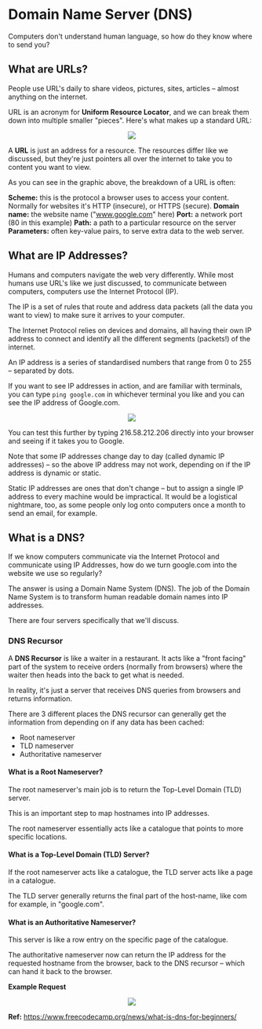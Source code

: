 # Domain Name Server (DNS)

Computers don't understand human language, so how do they know where to send you?

## What are URLs?

People use URL's daily to share videos, pictures, sites, articles – almost anything on the internet.

URL is an acronym for **Uniform Resource Locator**, and we can break them down into multiple smaller "pieces". Here's what makes up a standard URL:

<div style="text-align: center;">
  <img src="https://www.freecodecamp.org/news/content/images/2023/02/image-264.png">
</div>

A **URL** is just an address for a resource. The resources differ like we discussed, but they're just pointers all over the internet to take you to content you want to view.

As you can see in the graphic above, the breakdown of a URL is often:

**Scheme:** this is the protocol a browser uses to access your content. Normally for websites it's HTTP (insecure), or HTTPS (secure).
**Domain name:** the website name ("www.google.com" here)
**Port:** a network port (80 in this example)
**Path:** a path to a particular resource on the server
**Parameters:** often key-value pairs, to serve extra data to the web server.

## What are IP Addresses?

Humans and computers navigate the web very differently. While most humans use URL's like we just discussed, to communicate between computers, computers use the Internet Protocol (IP).

The IP is a set of rules that route and address data packets (all the data you want to view) to make sure it arrives to your computer.

The Internet Protocol relies on devices and domains, all having their own IP address to connect and identify all the different segments (packets!) of the internet.

An IP address is a series of standardised numbers that range from 0 to 255 – separated by dots.

If you want to see IP addresses in action, and are familiar with terminals, you can type `ping google.com` in whichever terminal you like and you can see the IP address of Google.com.

<div style="text-align: center;">
  <img src="https://www.freecodecamp.org/news/content/images/2023/03/image-56.png">
</div>

You can test this further by typing 216.58.212.206 directly into your browser and seeing if it takes you to Google.

Note that some IP addresses change day to day (called dynamic IP addresses) – so the above IP address may not work, depending on if the IP address is dynamic or static.

Static IP addresses are ones that don't change – but to assign a single IP address to every machine would be impractical. It would be a logistical nightmare, too, as some people only log onto computers once a month to send an email, for example.

## What is a DNS?

If we know computers communicate via the Internet Protocol and communicate using IP Addresses, how do we turn google.com into the website we use so regularly?

The answer is using a Domain Name System (DNS). The job of the Domain Name System is to transform human readable domain names into IP addresses.

There are four servers specifically that we'll discuss.

### DNS Recursor

A **DNS Recursor** is like a waiter in a restaurant. It acts like a "front facing" part of the system to receive orders (normally from browsers) where the waiter then heads into the back to get what is needed.

In reality, it's just a server that receives DNS queries from browsers and returns information.

There are 3 different places the DNS recursor can generally get the information from depending on if any data has been cached:

- Root nameserver
- TLD nameserver
- Authoritative nameserver

#### What is a Root Nameserver?

The root nameserver's main job is to return the Top-Level Domain (TLD) server.

This is an important step to map hostnames into IP addresses.

The root nameserver essentially acts like a catalogue that points to more specific locations.

#### What is a Top-Level Domain (TLD) Server?

If the root nameserver acts like a catalogue, the TLD server acts like a page in a catalogue.

The TLD server generally returns the final part of the host-name, like com for example, in "google.com".

#### What is an Authoritative Nameserver?

This server is like a row entry on the specific page of the catalogue.

The authoritative nameserver now can return the IP address for the requested hostname from the browser, back to the DNS recursor – which can hand it back to the browser.

**Example Request**

<div style="text-align: center;">
  <img src="https://www.freecodecamp.org/news/content/images/2023/07/image-168.png">
</div>

**Ref:** https://www.freecodecamp.org/news/what-is-dns-for-beginners/
